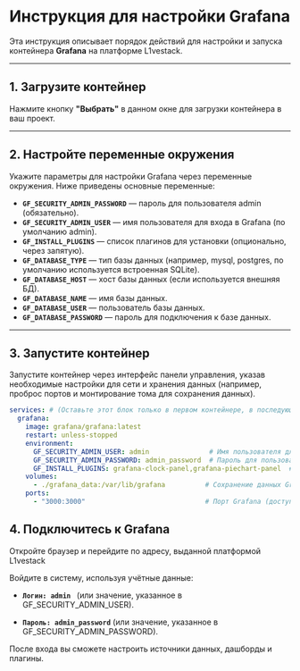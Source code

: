 # Инструкция для настройки Grafana

Эта инструкция описывает порядок действий для настройки и запуска контейнера **Grafana** на платформе L1vestack.

---

## 1. Загрузите контейнер

Нажмите кнопку **"Выбрать"** в данном окне для загрузки контейнера в ваш проект.

---
## 2. Настройте переменные окружения

Укажите параметры для настройки Grafana через переменные окружения. Ниже приведены основные переменные:

- **`GF_SECURITY_ADMIN_PASSWORD`**  — пароль для пользователя admin (обязательно).
- **`GF_SECURITY_ADMIN_USER`**  — имя пользователя для входа в Grafana (по умолчанию admin).
- **`GF_INSTALL_PLUGINS`**  — список плагинов для установки (опционально, через запятую).
- **`GF_DATABASE_TYPE`**  — тип базы данных (например, mysql, postgres, по умолчанию используется встроенная SQLite).
- **`GF_DATABASE_HOST`**  — хост базы данных (если используется внешняя БД).
- **`GF_DATABASE_NAME`**  — имя базы данных.
- **`GF_DATABASE_USER`**  — пользователь базы данных.
- **`GF_DATABASE_PASSWORD`**  — пароль для подключения к базе данных.

---

## 3. Запустите контейнер

Запустите контейнер через интерфейс панели управления, указав необходимые настройки для сети и хранения данных (например, проброс портов и монтирование тома для сохранения данных).

```yaml
services: # (Оставьте этот блок только в первом контейнере, в последующих – подключайтесь к уже запущенному сервису)
  grafana:
    image: grafana/grafana:latest
    restart: unless-stopped
    environment:
      GF_SECURITY_ADMIN_USER: admin               # Имя пользователя для входа в Grafana
      GF_SECURITY_ADMIN_PASSWORD: admin_password  # Пароль для пользователя admin
      GF_INSTALL_PLUGINS: grafana-clock-panel,grafana-piechart-panel  # Опционально: установка плагинов
    volumes:
      - ./grafana_data:/var/lib/grafana          # Сохранение данных Grafana на хосте
    ports:
      - "3000:3000"                              # Порт Grafana (доступ по http://localhost:3000)
```

## 4. Подключитесь к Grafana
Откройте браузер и перейдите по адресу, выданной платформой L1vestack

Войдите в систему, используя учётные данные:

- **`Логин: admin `** (или значение, указанное в GF_SECURITY_ADMIN_USER).

- **`Пароль: admin_password`** (или значение, указанное в GF_SECURITY_ADMIN_PASSWORD).

После входа вы сможете настроить источники данных, дашборды и плагины.